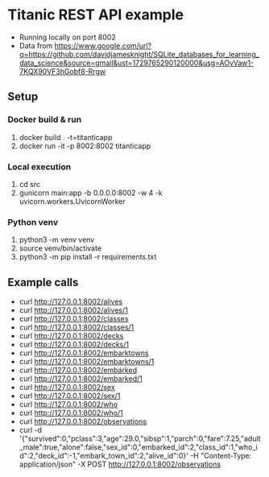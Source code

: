 # Titanic REST API example
- Running locally on port 8002
- Data from https://www.google.com/url?q=https://github.com/davidjamesknight/SQLite_databases_for_learning_data_science&source=gmail&ust=1729765290120000&usg=AOvVaw1-7KQX90VF3hGobf8-Rrgw

## Setup

### Docker build & run
1. docker build . -t=titanticapp
2. docker run -it -p 8002:8002 titanticapp    

### Local execution
1. cd src
2. gunicorn main:app -b 0.0.0.0:8002 -w 4 -k uvicorn.workers.UvicornWorker

### Python venv
1. python3 -m venv venv
2. source venv/bin/activate
3. python3 -m pip install -r requirements.txt

## Example calls
- curl http://127.0.0.1:8002/alives
- curl http://127.0.0.1:8002/alives/1
- curl http://127.0.0.1:8002/classes
- curl http://127.0.0.1:8002/classes/1
- curl http://127.0.0.1:8002/decks
- curl http://127.0.0.1:8002/decks/1
- curl http://127.0.0.1:8002/embarktowns
- curl http://127.0.0.1:8002/embarktowns/1
- curl http://127.0.0.1:8002/embarked
- curl http://127.0.0.1:8002/embarked/1
- curl http://127.0.0.1:8002/sex
- curl http://127.0.0.1:8002/sex/1
- curl http://127.0.0.1:8002/who
- curl http://127.0.0.1:8002/who/1
- curl http://127.0.0.1:8002/observations
- curl -d '{"survived":0,"pclass":3,"age":29.0,"sibsp":1,"parch":0,"fare":7.25,"adult_male":true,"alone":false,"sex_id":0,"embarked_id":2,"class_id":1,"who_id":2,"deck_id":-1,"embark_town_id":2,"alive_id":0}' -H "Content-Type: application/json" -X POST http://127.0.0.1:8002/observations
